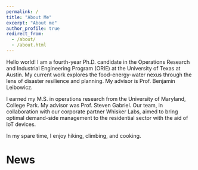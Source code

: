 ```yaml
---
permalink: /
title: "About Me"
excerpt: "About me"
author_profile: true
redirect_from: 
  - /about/
  - /about.html
---
```


Hello world! I am a fourth-year Ph.D. candidate in the Operations Research and Industrial Engineering Program (ORIE) at the University of Texas at Austin. My current work explores the food-energy-water nexus through the lens of disaster resilience and planning. My advisor is Prof. Benjamin Leibowicz.

I earned my M.S. in operations research from the University of Maryland, College Park. My advisor was Prof. Steven Gabriel.  Our team, in collaboration with our corporate partner Whisker Labs, aimed to bring optimal demand-side management to the residential sector with the aid of IoT devices. 

In my spare time, I enjoy hiking, climbing, and cooking. 

News
======================